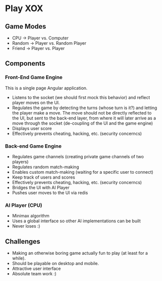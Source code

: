 # Play XOX

## Game Modes

+ CPU -> Player vs. Computer
+ Random -> Player vs. Random Player
+ Friend -> Player vs. Player


## Components

### Front-End Game Engine

This is a single page Angular application.

* Listens to the socket (we should first mock this behavior) and reflect player moves on the UI. 
* Regulates the game by detecting the turns (whose turn is it?) and letting the player make a move. The move should not be directly reflected to the UI, but sent to the back-end layer, from where it will later arrive as a move through the socket (de-coupling of the UI and the game engine)
* Displays user score
* Effectively prevents cheating, hacking, etc. (security concerncs)

### Back-end Game Engine

* Regulates game channels (creating private game channels of two players)
* Regulates random match-making
* Enables custom match-making (waiting for a specific user to connect)
* Keep track of users and scores
* Effectively prevents cheating, hacking, etc. (security concerncs)
* Bridges the UI with AI Player
* Pushes user moves to the UI via redis

### AI Player (CPU)

* Minimax algorithm
* Uses a global interface so other AI implementations can be built
* Never loses :)


## Challenges

* Making an otherwise boring game actually fun to play (at least for a while).
* Should be playable on desktop and mobile.
* Attractive user interface
* Absolute team work :)